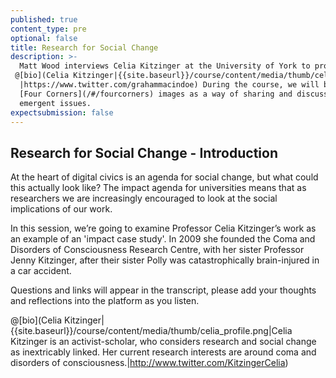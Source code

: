 ```yaml
---
published: true
content_type: pre
optional: false
title: Research for Social Change
description: >-
  Matt Wood interviews Celia Kitzinger at the University of York to provide a case study for research for social change and impact.
 @[bio](Celia Kitzinger|{{site.baseurl}}/course/content/media/thumb/celia_profile.png|Celia Kitzinger is an activist-scholar, who considers research and social change as inextricably linked. Her current research interests are around coma and disorders of consciousness.|https://twitter.com/KitzingerCelia
  |https://www.twitter.com/grahammacindoe) During the course, we will be making
  [Four Corners](/#/fourcorners) images as a way of sharing and discussing the
  emergent issues.
expectsubmission: false
---
```

## Research for Social Change - Introduction

At the heart of digital civics is an agenda for social change, but what could this actually look like? The impact agenda for universities means that as researchers we are increasingly encouraged to look at the social implications of our work.

In this session, we’re going to examine Professor Celia Kitzinger’s work as an example of an 'impact case study'. In 2009 she founded the Coma and Disorders of Consciousness Research Centre, with her sister Professor Jenny Kitzinger, after their sister Polly was catastrophically brain-injured in a car accident. 

Questions and links will appear in the transcript, please add your thoughts and reflections into the platform as you listen.

@[bio](Celia Kitzinger|{{site.baseurl}}/course/content/media/thumb/celia_profile.png|Celia Kitzinger is an activist-scholar, who considers research and social change as inextricably linked. Her current research interests are around coma and disorders of consciousness.|http://www.twitter.com/KitzingerCelia)


